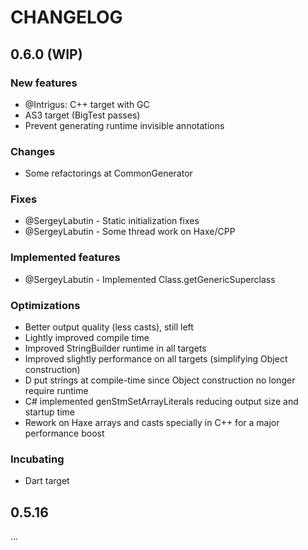 # CHANGELOG

## 0.6.0 (WIP)

### New features
- @Intrigus: C++ target with GC
- AS3 target (BigTest passes)
- Prevent generating runtime invisible annotations

### Changes
- Some refactorings at CommonGenerator

### Fixes
- @SergeyLabutin - Static initialization fixes
- @SergeyLabutin - Some thread work on Haxe/CPP

### Implemented features
- @SergeyLabutin - Implemented Class.getGenericSuperclass

### Optimizations
- Better output quality (less casts), still left
- Lightly improved compile time
- Improved StringBuilder runtime in all targets
- Improved slightly performance on all targets (simplifying Object construction)
- D put strings at compile-time since Object construction no longer require runtime
- C# implemented genStmSetArrayLiterals reducing output size and startup time
- Rework on Haxe arrays and casts specially in C++ for a major performance boost

### Incubating
- Dart target

## 0.5.16

...